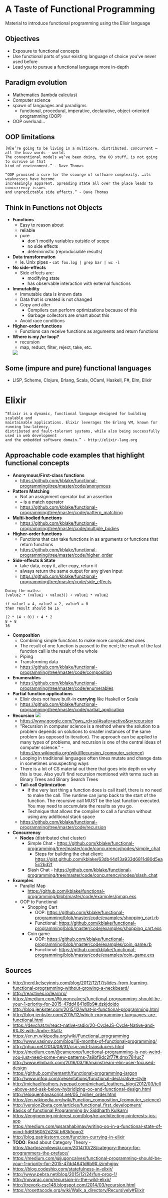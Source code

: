 # A Taste of Functional Programming
Material to introduce functional programming using the Elixir language

## Objectives
* Exposure to functional concepts
* Use functional parts of your existing language of choice you’ve never used before
* Lead you to pursue a functional language more in-depth

## Paradigm evolution
* Mathematics (lambda calculus)
* Computer science
* spawn of languages and paradigms
  * functional, procedural, imperative, declarative, object-oriented programming (OOP)
* OOP overload...

## OOP limitations
```
[W]e’re going to be living in a multicore, distributed, concurrent — all the buzz words — world. 
The conventional models we’ve been doing, the OO stuff… is not going to survive in that 
kind of environment.” - Dave Thomas
```
```
“OOP promised a cure for the scourge of software complexity. …its weaknesses have become 
increasingly apparent. Spreading state all over the place leads to concurrency issues 
and unpredictable side effects.” - Dave Thomas
```
## Think in Functions not Objects
* **Functions**
  * Easy to reason about
  * reliable
  * pure
    * don't modify variables outside of scope
    * no side effects
    * deterministic (reproduciable results)
* **Data transformation**
  * ie. Unix pipes - `cat foo.log | grep bar | wc -l`
* **No side-effects**
  * Side effects are:
    * modifying state
    * has observable interaction with external functions
* **Immutability**
  * Immutable data is known data
  * Data that is created is not changed
  * Copy and alter
    * Compilers can perform optimizations because of this
    * Garbage collectors are smart about this
  * Avoid race conditions
* **Higher-order functions**
  * Functions can receive functions as arguments and return functions
* **Where is my *for* loop?**
  * recursion
  * map, reduct, filter, reject, take, etc.
  <img src="https://pbs.twimg.com/media/Cfxot-NUYAAZM3c.jpg" />

## Some (impure and pure) functional languages
* LISP, Scheme, Clojure, Erlang, Scala, OCaml, Haskell, F#, Elm, Elixir
 
# Elixir
```
“Elixir is a dynamic, functional language designed for building scalable and 
maintainable applications. Elixir leverages the Erlang VM, known for running low-latency, 
distributed and fault-tolerant systems, while also being successfully used in web development 
and the embedded software domain.” - http://elixir-lang.org
```

## Approachable code examples that highlight functional concepts
* **Anonymous/First-class functions**
  * https://github.com/kblake/functional-programming/tree/master/code/anonymous
* **Pattern Matching**
  * Not an assignment operator but an assertion
  * `=` is a match operator
  * https://github.com/kblake/functional-programming/tree/master/code/pattern_matching
* **Multi-bodied functions**
  * https://github.com/kblake/functional-programming/tree/master/code/multiple_bodies
* **Higher-order functions**
  * Functions that can take functions in as arguments or functions that return functions
  * https://github.com/kblake/functional-programming/tree/master/code/higher_order
* **Side-effects & State**
  * take data, copy it, alter copy, return it
  * always return the same output for any given input
  * https://github.com/kblake/functional-programming/tree/master/code/side_effects
```
Doing the maths:
(value2 * (value1 + value3)) + value1 * value2

if value1 = 4, value2 = 2, value3 = 0
then result should be 16

(2 * (4 + 0)) + 4 * 2
8 + 8
16
```

* **Composition**
  * Combining simple functions to make more complicated ones
  * The result of one function is passed to the next; the result of the last function call is the result of the whole
  * Piping
  * Transforming data
  * https://github.com/kblake/functional-programming/tree/master/code/composition
* **Enumerables**
  * https://github.com/kblake/functional-programming/tree/master/code/enumerables
* **Partial function applications**
  * Elixir does not have built-in **currying** like Haskell or Scala
  * https://github.com/kblake/functional-programming/tree/master/code/partial_application
* **Recursion**
  <img src="http://1.bp.blogspot.com/-ipe--pLB7_4/UxKyf6KFD9I/AAAAAAAAAL8/9A91A01cCdk/s1600/11e2e0de282ef4ad1ae93ac9ab508b3b590293527.png" />
  * https://www.google.com/?gws_rd=ssl#safe=active&q=recursion
  * "Recursion in computer science is a method where the solution to a problem depends on solutions to smaller instances of the same problem (as opposed to iteration). The approach can be applied to many types of problems, and recursion is one of the central ideas of computer science." - https://en.wikipedia.org/wiki/Recursion_(computer_science)
  * Looping in traditional languages often times mutate and change data in sometimes unsuspecting ways
  * There is a lot of CS material out there that goes into depth on why this is true. Also you'll find recursion mentioned with terms such as Binary Trees and Binary Search Trees
  * **Tail-call Optimization** 
    * If the very last thing a function does is call itself, there is no need to make the call. The runtime can jump back to the start of the function. The recursive call MUST be the last function executed. You may need to accumulate the results as you go.
    * Technique that allows the compiler to call a function without using any additional stack space
  * https://github.com/kblake/functional-programming/tree/master/code/recursion
* **Concurrency**
  * **Nodes** (distributed chat cluster)
    * Simple Chat - https://github.com/kblake/functional-programming/tree/master/code/concurrency/nodes/simple_chat
      * Steps for building the chat client: https://gist.github.com/kblake/63db44d13a933d6811d80d5ea5c2bd2f
    * Slash Chat - https://github.com/kblake/functional-programming/tree/master/code/concurrency/nodes/slash_chat
* **Examples**
  * Parallel Map
    * https://github.com/kblake/functional-programming/blob/master/code/examples/pmap.exs
  * OOP to Functional
    * Shopping Cart
      * OOP: https://github.com/kblake/functional-programming/blob/master/code/examples/shopping_cart.rb
      * Functional: https://github.com/kblake/functional-programming/blob/master/code/examples/shopping_cart.exs
    * Coin game
      * OOP: https://github.com/kblake/functional-programming/blob/master/code/examples/coin_game.rb
      * Functional: https://github.com/kblake/functional-programming/blob/master/code/examples/coin_game.exs

## Sources
* http://nerd.kelseyinnis.com/blog/2012/12/17/slides-from-learning-functional-programming-without-growing-a-neckbeard/
* http://reactivex.io/learnrx/
* https://medium.com/@jugoncalves/functional-programming-should-be-your-1-priority-for-2015-47dd4641d6b9#.dzkjdoldo
* http://blog.jenkster.com/2015/12/what-is-functional-programming.html
* http://blog.jenkster.com/2015/12/which-programming-languages-are-functional.html
* https://devchat.tv/react-native-radio/20-CycleJS-Cycle-Native-and-RXJS-with-Andre-Staltz
* https://en.m.wikipedia.org/wiki/Functional_programming
* http://www.vasinov.com/blog/16-months-of-functional-programming/
* http://phuu.net/2014/08/31/csp-and-transducers.html
* https://medium.com/@cameronp/functional-programming-is-not-weird-you-just-need-some-new-patterns-7a9bf9dc2f77#.dmx784uc7
* http://www.elmbark.com/2016/03/16/mainstream-elm-user-focused-design
* https://github.com/hemanth/functional-programming-jargon
* http://www.infoq.com/presentations/functional-declarative-style
* http://michaelfeathers.typepad.com/michael_feathers_blog/2012/03/tell-above-and-ask-below-hybridizing-oo-and-functional-design.html
* http://eloquentjavascript.net/05_higher_order.html
* https://en.wikipedia.org/wiki/Function_composition_(computer_science)
* http://version2beta.com/articles/functional_first_development/
* [Basics of functional Programming by Siddharth Kulkarni](https://youtu.be/iSs3LdUZziU)
* https://engineering.pinterest.com/blog/re-architecting-pinterests-ios-app
* https://medium.com/@sarahabimay/writing-oo-in-a-functional-state-of-mind-5d6f56052d23#.b63k5pqo2
* http://blog.patrikstorm.com/function-currying-in-elixir
* **TODO**: Read about Category Theory - https://bartoszmilewski.com/2014/10/28/category-theory-for-programmers-the-preface/
* https://medium.com/@jugoncalves/functional-programming-should-be-your-1-priority-for-2015-47dd4641d6b9#.jzimhgjpv
* https://blog.codeship.com/statefulness-in-elixir/
* http://www.pebra.net/blog/2015/12/24/fun-prog-1/
* http://novarac.com/recursion-in-the-wild-elixir/
* http://trevork-csc148.blogspot.com/2014/03/recursion.html
* https://rosettacode.org/wiki/Walk_a_directory/Recursively#Elixir
